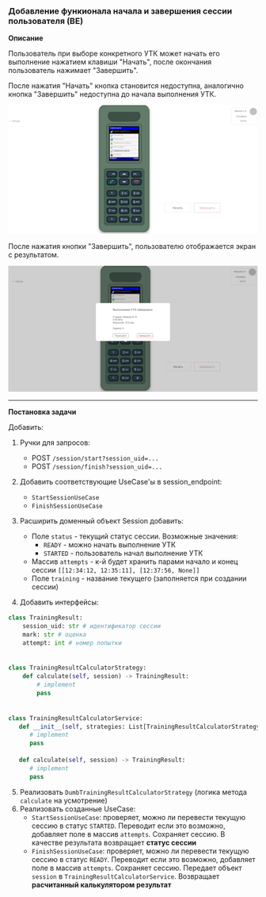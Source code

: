 ### Добавление функионала начала и завершения сессии пользователя (BE)

**Описание**

Пользователь при выборе конкретного УТК может начать его выполнение нажатием клавиши "Начать", после окончания пользователь нажимает "Завершить". 

После нажатия "Начать" кнопка становится недоступна, аналогично кнопка "Завершить" недоступна до начала выполнения УТК.

![img.png](img.png)

После нажатия кнопки "Завершить", пользователю отображается экран с результатом.

![img_1.png](img_1.png)

---

**Постановка задачи**

Добавить:
1. Ручки для запросов:

   - POST `/session/start?session_uid=...`
   - POST `/session/finish?session_uid=...`
2. Добавить соответствующие UseCase'ы в session_endpoint:

   - `StartSessionUseCase`
   - `FinishSessionUseCase`
   
3. Расширить доменный объект Session добавить:
   - Поле `status` - текущий статус сессии. Возможные значения:
     - `READY` - можно начать выполнение УТК
     - `STARTED` - пользователь начал выполнение УТК
   - Массив `attempts` - к-й будет хранить парами начало и конец сессии `[[12:34:12, 12:35:11], [12:37:56, None]]`
   - Поле `training` - название текущего  (заполняется при создании сессии)
4. Добавить интерфейсы:
```python
class TrainingResult:
    session_uid: str # идентификатор сессии
    mark: str # оценка
    attempt: int # номер попытки
    
    
class TrainingResultCalculatorStrategy:
    def calculate(self, session) -> TrainingResult:
        # implement
        pass

    
class TrainingResultCalculatorService:
   def __init__(self, strategies: List[TrainingResultCalculatorStrategy]):
      # implement
      pass
   
   def calculate(self, session) -> TrainingResult:
      # implement
      pass

```
5. Реализовать `DumbTrainingResultCalculatorStrategy` (логика метода `calculate` на усмотрение)
4. Реализовать созданные UseCase:
   - `StartSessionUseCase`: проверяет, можно ли перевести текущую сессию в статус `STARTED`. Переводит если это возможно, добавляет поле в массив `attempts`. Сохраняет сессию. В качестве результата возвращает **статус сессии**
   - `FinishSessionUseCase`: проверяет, можно ли перевести текущую сессию в статус `READY`. Переводит если это возможно, добавляет поле в массив `attempts`. Сохраняет сессию. Передает объект `session` в  `TrainingResultCalculatorService`. Возвращает **расчитанный калькулятором результат**